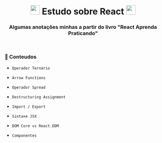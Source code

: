 <!-- Cabeçario -->

<div align="center">
  <h1>
<img width="30px" src="https://github.com/user-attachments/assets/24134ed7-eb99-46cf-ad0a-144af1d9e37c"> Estudo sobre React <img width="30px" src="https://github.com/user-attachments/assets/24134ed7-eb99-46cf-ad0a-144af1d9e37c"> 
  </h1>
  <h3>
   Algumas anotações minhas a partir do livro "React Aprenda Praticando"
  </h3>
</div>

<br>

 <!-- Pré-visualização da primeira página -->
 

<h3>
    📖 Conteudos
</h3>

  - `Operador Ternário`
    
  - `Arrow Functions`

  - `Operador Spread`

  - `Destructuring Assignment`

  - `Import / Export`
    
  - `Sintaxe JSX`

  - `DOM Core vs React.DOM `

  - `Componentes`
    

